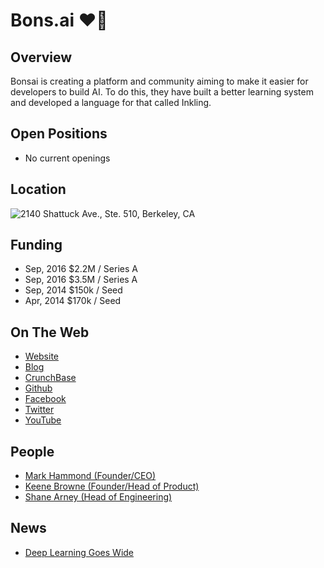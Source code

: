 # Bons.ai ❤️🤖

## Overview
Bonsai is creating a platform and community aiming to make it easier for developers to build AI. To do this, they have built a better learning system and developed a language for that called Inkling.

## Open Positions
+ No current openings

## Location
![2140 Shattuck Ave., Ste. 510, Berkeley, CA](https://maps.googleapis.com/maps/api/staticmap?center=2140+Shattuck+Ave.,+Ste.+510,+Berkeley,+CA&zoom=13&scale=false&size=600x300&maptype=roadmap&format=png&visual_refresh=true)  

## Funding
+ Sep, 2016	$2.2M / Series A
+ Sep, 2016	$3.5M / Series A
+ Sep, 2014	$150k / Seed
+ Apr, 2014	$170k / Seed

## On The Web
+ [Website](http://bons.ai)
+ [Blog](http://bons.ai/blog)
+ [CrunchBase](https://www.crunchbase.com/organization/bonsai-ai)
+ [Github](https://github.com/BonsaiAI)
+ [Facebook](https://www.facebook.com/bonsaiAI/)
+ [Twitter](https://twitter.com/bonsaiai)
+ [YouTube](https://www.youtube.com/channel/UCmAzclDAW1n9hHvoUyrWPcg)

## People
+ [Mark Hammond (Founder/CEO)](https://www.linkedin.com/in/markisaachammond)
+ [Keene Browne (Founder/Head of Product)](https://www.linkedin.com/in/keenbrowne)
+ [Shane Arney (Head of Engineering)](https://www.linkedin.com/in/shanearney)

## News
+ [Deep Learning Goes Wide](https://backchannel.com/you-too-can-become-a-machine-learning-rock-star-no-phd-necessary-107a1624d96b#.2163i2hmz)
